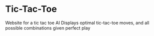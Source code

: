 # Tic-Tac-Toe

Website for a tic tac toe AI
Displays optimal tic-tac-toe moves, and all possible combinations given perfect play